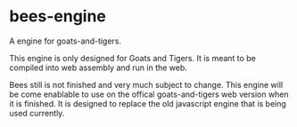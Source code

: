 # bees-engine
A engine for goats-and-tigers.

This engine is only designed for Goats and Tigers. It is meant to be compiled into web assembly and run in the web. 

Bees still is not finished and very much subject to change. This engine will be come enablable to use on the offical goats-and-tigers web version when it is finished. It
is designed to replace the old javascript engine that is being used currently.
